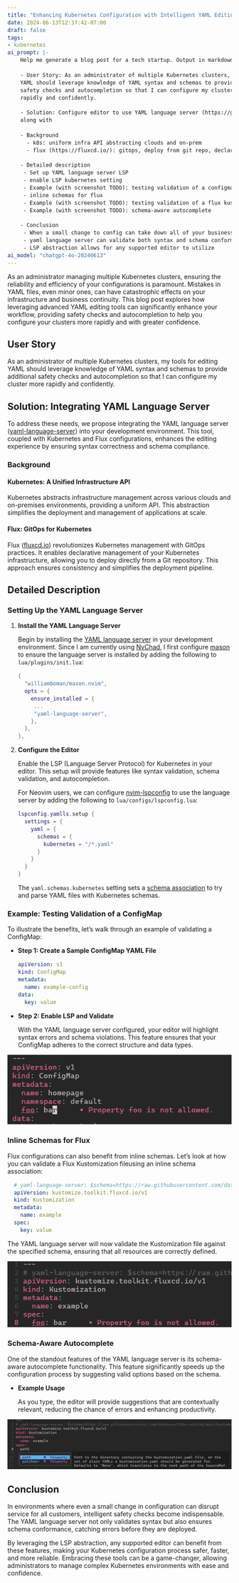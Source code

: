 ```yaml
---
title: "Enhancing Kubernetes Configuration with Intelligent YAML Editing"
date: 2024-06-13T12:37:42-07:00
draft: false
tags:
- kubernetes
ai_prompt: |-
    Help me generate a blog post for a tech startup. Output in markdown. Here's the outline:

    - User Story: As an administrator of multiple Kubernetes clusters, my tools for editing
    YAML should leverage knowledge of YAML syntax and schemas to provide additional
    safety checks and autocompletion so that I can configure my cluster more
    rapidly and confidently.

    - Solution: Configure editor to use YAML language server (https://github.com/redhat-developer/yaml-language-server)
    along with 

    - Background
      - k8s: uniform infra API abstracting clouds and on-prem
      - flux (https://fluxcd.io/): gitops, deploy from git repo, declarative management of k8s infra

    - Detailed description
     - Set up YAML language server LSP
     - enable LSP kubernetes setting
     - Example (with screenshot TODO): testing validation of a configmap
     - inline schemas for flux
     - Example (with screenshot TODO): testing validation of a flux kustomization
     - Example (with screenshot TODO): schema-aware autocomplete

    - Conclusion
     - When a small change to config can take down all of your business's customers, intelligent safety checks to assist administrators becomes invaluable
     - yaml language server can validate both syntax and schema conformance, allowing it to catch errors before config changes are released
     - LSP abstraction allows for any supported editor to utilize
ai_model: "chatgpt-4o-20240613"
---
```


As an administrator managing multiple Kubernetes clusters, ensuring the reliability and efficiency of your configurations is paramount. Mistakes in YAML files, even minor ones, can have catastrophic effects on your infrastructure and business continuity. This blog post explores how leveraging advanced YAML editing tools can significantly enhance your workflow, providing safety checks and autocompletion to help you configure your clusters more rapidly and with greater confidence.

<!--more-->

## User Story

As an administrator of multiple Kubernetes clusters, my tools for editing YAML should leverage knowledge of YAML syntax and schemas to provide additional safety checks and autocompletion so that I can configure my cluster more rapidly and confidently.

## Solution: Integrating YAML Language Server

To address these needs, we propose integrating the YAML language server ([yaml-language-server](https://github.com/redhat-developer/yaml-language-server)) into your development environment. This tool, coupled with Kubernetes and Flux configurations, enhances the editing experience by ensuring syntax correctness and schema compliance.

### Background

#### Kubernetes: A Unified Infrastructure API

Kubernetes abstracts infrastructure management across various clouds and on-premises environments, providing a uniform API. This abstraction simplifies the deployment and management of applications at scale.

#### Flux: GitOps for Kubernetes

Flux ([fluxcd.io](https://fluxcd.io/)) revolutionizes Kubernetes management with GitOps practices. It enables declarative management of your Kubernetes infrastructure, allowing you to deploy directly from a Git repository. This approach ensures consistency and simplifies the deployment pipeline.

## Detailed Description

### Setting Up the YAML Language Server

1. **Install the YAML Language Server**

   Begin by installing the [YAML language server](https://github.com/redhat-developer/yaml-language-server) in your development environment. Since I am currently using [NvChad](https://nvchad.com), I first configure [mason](https://github.com/williamboman/mason.nvim) to ensure the language server is installed by adding the following to `lua/plugins/init.lua`:

   ```lua 
   {
     "williamboman/mason.nvim",
     opts = {
       ensure_installed = {
        ...
        "yaml-language-server",
       },
     },
   },
   ```

2. **Configure the Editor**

   Enable the LSP (Language Server Protocol) for Kubernetes in your editor. This setup will provide features like syntax validation, schema validation, and autocompletion.

   For Neovim users, we can configure [nvim-lspconfig](https://github.com/neovim/nvim-lspconfig/) to use the language server by adding the following to `lua/configs/lspconfig.lua`:

   ```lua 
   lspconfig.yamlls.setup {
     settings = {
       yaml = {
         schemas = {
           kubernetes = "/*.yaml"
         }
       }
     }
   }
   ```

   The `yaml.schemas.kubernetes` setting sets a [schema association](https://github.com/redhat-developer/yaml-language-server?tab=readme-ov-file#using-yamlschemas-settings) to try and parse YAML files with Kubernetes schemas.


### Example: Testing Validation of a ConfigMap

To illustrate the benefits, let’s walk through an example of validating a ConfigMap:

- **Step 1: Create a Sample ConfigMap YAML File**

  ```yaml
  apiVersion: v1
  kind: ConfigMap
  metadata:
    name: example-config
  data:
    key: value
  ```

- **Step 2: Enable LSP and Validate**

  With the YAML language server configured, your editor will highlight syntax errors and schema violations. This feature ensures that your ConfigMap adheres to the correct structure and data types.

<div transform-images="avif webp jpg 600@2" style="text-align: center;">
    <img alt="ConfigMap Validation Screenshot" src="/img/flux-k8s-yaml-ls/configmap_validation.png" />
</div>

### Inline Schemas for Flux

Flux configurations can also benefit from inline schemas. Let’s look at how you can validate a Flux Kustomization fileusing an inline schema association:

  ```yaml
    # yaml-language-server: $schema=https://raw.githubusercontent.com/datreeio/CRDs-catalog/main/kustomize.toolkit.fluxcd.io/kustomization_v1.json
    apiVersion: kustomize.toolkit.fluxcd.io/v1
    kind: Kustomization
    metadata:
      name: example
    spec:
      key: value
  ```

  The YAML language server will now validate the Kustomization file against the specified schema, ensuring that all resources are correctly defined.

<div transform-images="avif webp jpg 600@2" style="text-align: center;">
    <img alt="Flux Kustomization Validation Screenshot" src="/img/flux-k8s-yaml-ls/flux-kustomization-valid.png" />
</div>

### Schema-Aware Autocomplete

One of the standout features of the YAML language server is its schema-aware autocomplete functionality. This feature significantly speeds up the configuration process by suggesting valid options based on the schema.

- **Example Usage**

  As you type, the editor will provide suggestions that are contextually relevant, reducing the chance of errors and enhancing productivity.

<div transform-images="avif webp jpg 600@2" style="text-align: center;">
    <img alt="Autocomplete Screenshot" src="/img/flux-k8s-yaml-ls/autocomplete.png" />
</div>

## Conclusion

In environments where even a small change in configuration can disrupt service for all customers, intelligent safety checks become indispensable. The YAML language server not only validates syntax but also ensures schema conformance, catching errors before they are deployed. 

By leveraging the LSP abstraction, any supported editor can benefit from these features, making your Kubernetes configuration process safer, faster, and more reliable. Embracing these tools can be a game-changer, allowing administrators to manage complex Kubernetes environments with ease and confidence.
